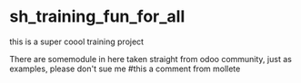 # sh_training_fun_for_all
this is a super coool training project 

There are somemodule in here taken straight from odoo community, just as examples, please don't sue me
#this a comment from mollete

